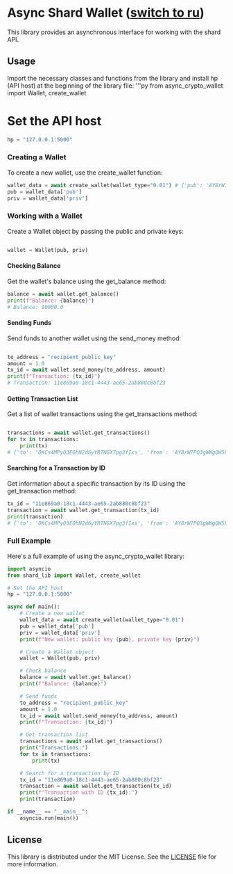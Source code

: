 
# Async Shard Wallet ([switch to ru](README.en.md))

This library provides an asynchronous interface for working with the shard API.

## Usage

Import the necessary classes and functions from the library and install hp (API host) at the beginning of the library file:
'''py
from async_crypto_wallet import Wallet, create_wallet

# Set the API host
```py
hp = "127.0.0.1:5000"
```
### Creating a Wallet

To create a new wallet, use the create_wallet function:

```py
wallet_data = await create_wallet(wallet_type="0.01") # {'pub': 'AY8rW7PQ3gWWgQW5kbSVAIoaYeUF8KJy', 'priv': 'YLlZm2TJaeCHMYpv8XeIh8h1NryNOxp0'}
pub = wallet_data['pub']
priv = wallet_data['priv']
```
### Working with a Wallet

Create a Wallet object by passing the public and private keys:

```py

wallet = Wallet(pub, priv)
```
#### Checking Balance

Get the wallet's balance using the get_balance method:

```py
balance = await wallet.get_balance()
print(f"Balance: {balance}")
# Balance: 10000.0
```
#### Sending Funds

Send funds to another wallet using the send_money method:

```py

to_address = "recipient_public_key"
amount = 1.0
tx_id = await wallet.send_money(to_address, amount)
print(f"Transaction: {tx_id}")
# Transaction: 11e869a0-18c1-4443-ae65-2ab880c8bf23
```
#### Getting Transaction List

Get a list of wallet transactions using the get_transactions method:

```py

transactions = await wallet.get_transactions()
for tx in transactions:
    print(tx)
# {'to': 'OKCs4MPyO3EOhN2d6yYRTNGX7pg3fIxs', 'from': 'AY8rW7PQ3gWWgQW5kbSVAIoaYeUF8KJy', 'amount': 1000.0, 'time': '2024-05-18 12:54:05.611640', 'id': '11e869a0-18c1-4443-ae65-2ab880c8bf23'}
```
#### Searching for a Transaction by ID

Get information about a specific transaction by its ID using the get_transaction method:

```py
tx_id = "11e869a0-18c1-4443-ae65-2ab880c8bf23"
transaction = await wallet.get_transaction(tx_id)
print(transaction)
# {'to': 'OKCs4MPyO3EOhN2d6yYRTNGX7pg3fIxs', 'from': 'AY8rW7PQ3gWWgQW5kbSVAIoaYeUF8KJy', 'amount': 1000.0, 'time': '2024-05-18 12:54:05.611640', 'id': '11e869a0-18c1-4443-ae65-2ab880c8bf23'}
```
### Full Example
Here's a full example of using the async_crypto_wallet library:

```py
import asyncio
from shard_lib import Wallet, create_wallet

# Set the API host
hp = "127.0.0.1:5000"

async def main():
    # Create a new wallet
    wallet_data = await create_wallet(wallet_type="0.01")
    pub = wallet_data['pub']
    priv = wallet_data['priv']
    print(f"New wallet: public key {pub}, private key {priv}")

    # Create a Wallet object
    wallet = Wallet(pub, priv)

    # Check balance
    balance = await wallet.get_balance()
    print(f"Balance: {balance}")

    # Send funds
    to_address = "recipient_public_key"
    amount = 1.0
    tx_id = await wallet.send_money(to_address, amount)
    print(f"Transaction: {tx_id}")

    # Get transaction list
    transactions = await wallet.get_transactions()
    print("Transactions:")
    for tx in transactions:
        print(tx)

    # Search for a transaction by ID
    tx_id = "11e869a0-18c1-4443-ae65-2ab880c8bf23"
    transaction = await wallet.get_transaction(tx_id)
    print(f"Transaction with ID {tx_id}:")
    print(transaction)

if __name__ == "__main__":
    asyncio.run(main())
```


## License

This library is distributed under the MIT License. See the [LICENSE](LICENSE) file for more information.
